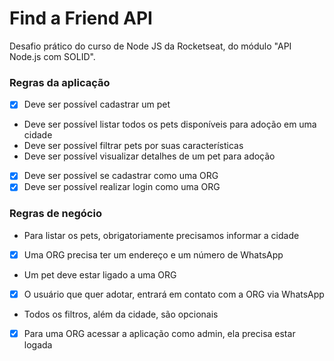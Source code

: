 # Find a Friend API
Desafio prático do curso de Node JS da Rocketseat, do módulo "API Node.js com SOLID". 

### Regras da aplicação

- [x] Deve ser possível cadastrar um pet
- Deve ser possível listar todos os pets disponíveis para adoção em uma cidade
- Deve ser possível filtrar pets por suas características
- Deve ser possível visualizar detalhes de um pet para adoção
- [x] Deve ser possível se cadastrar como uma ORG
- [x] Deve ser possível realizar login como uma ORG

### Regras de negócio

- Para listar os pets, obrigatoriamente precisamos informar a cidade
- [x] Uma ORG precisa ter um endereço e um número de WhatsApp
- Um pet deve estar ligado a uma ORG
- [x] O usuário que quer adotar, entrará em contato com a ORG via WhatsApp
- Todos os filtros, além da cidade, são opcionais
- [x] Para uma ORG acessar a aplicação como admin, ela precisa estar logada